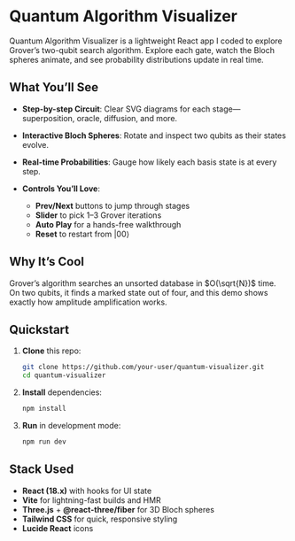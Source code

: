 # Quantum Algorithm Visualizer

Quantum Algorithm Visualizer is a lightweight React app I coded to explore Grover’s two-qubit search algorithm. Explore each gate, watch the Bloch spheres animate, and see probability distributions update in real time.

## What You’ll See

* **Step-by-step Circuit**: Clear SVG diagrams for each stage—superposition, oracle, diffusion, and more.
* **Interactive Bloch Spheres**: Rotate and inspect two qubits as their states evolve.
* **Real-time Probabilities**: Gauge how likely each basis state is at every step.
* **Controls You’ll Love**:

  * **Prev/Next** buttons to jump through stages
  * **Slider** to pick 1–3 Grover iterations
  * **Auto Play** for a hands-free walkthrough
  * **Reset** to restart from |00⟩

## Why It’s Cool

Grover’s algorithm searches an unsorted database in $O(\sqrt{N})$ time. On two qubits, it finds a marked state out of four, and this demo shows exactly how amplitude amplification works.

## Quickstart

1. **Clone** this repo:

   ```bash
   git clone https://github.com/your-user/quantum-visualizer.git
   cd quantum-visualizer
   ```
2. **Install** dependencies:

   ```bash
   npm install
   ```
3. **Run** in development mode:

   ```bash
   npm run dev
   ```

## Stack Used

* **React (18.x)** with hooks for UI state
* **Vite** for lightning-fast builds and HMR
* **Three.js** + **@react-three/fiber** for 3D Bloch spheres
* **Tailwind CSS** for quick, responsive styling
* **Lucide React** icons
